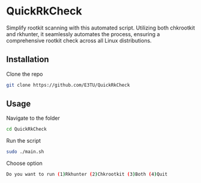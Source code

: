 
# QuickRkCheck

Simplify rootkit scanning with this automated script. Utilizing both chkrootkit and rkhunter, it seamlessly automates the process, ensuring a comprehensive rootkit check across all Linux distributions.



## Installation

Clone the repo

```bash
git clone https://github.com/E3TU/QuickRkCheck
```
    
## Usage

Navigate to the folder
```bash
cd QuickRkCheck
```
Run the script
```bash
sudo ./main.sh
```
Choose option
```bash
Do you want to run (1)Rkhunter (2)Chkrootkit (3)Both (4)Quit
```

